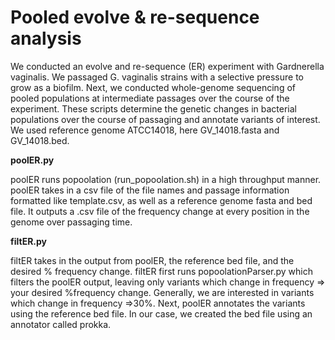 # Pooled evolve & re-sequence analysis
We conducted an evolve and re-sequence (ER) experiment with Gardnerella vaginalis. We passaged G. vaginalis strains with a selective pressure to grow as a biofilm. Next, we conducted whole-genome sequencing of pooled populations at intermediate passages over the course of the experiment. These scripts determine the genetic changes in bacterial populations over the course of passaging and annotate variants of interest. We used reference genome ATCC14018, here GV_14018.fasta and GV_14018.bed.

**poolER.py**

poolER runs popoolation (run_popoolation.sh) in a high throughput manner. poolER takes in a csv file of the file names and passage information formatted like template.csv, as well as a reference genome fasta and bed file. It outputs a .csv file of the frequency change at every position in the genome over passaging time.

**filtER.py**

filtER takes in the output from poolER, the reference bed file, and the desired % frequency change. filtER first runs popoolationParser.py which filters the poolER output, leaving only variants which change in frequency => your desired %frequency change. Generally, we are interested in variants which change in frequency =>30%. 
Next, poolER annotates the variants using the reference bed file. In our case, we created the bed file using an annotator called prokka.
